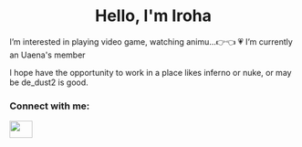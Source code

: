 <h1 align="center">Hello, I'm Iroha</h1>
 I’m interested in playing video game, watching animu...👉👈 
 💗 I’m currently an Uaena's member
<p> I hope have the opportunity to work in a place likes inferno or nuke, or may be de_dust2 is good.</p>

<h3 align="left">Connect with me:</h3>
<p align="left">
<a href="https://www.facebook.com/iHana.Iroha/" target="blank"><img align="center" src="https://raw.githubusercontent.com/rahuldkjain/github-profile-readme-generator/master/src/images/icons/Social/facebook.svg" alt="" height="30" width="40" /></a>
</p>
